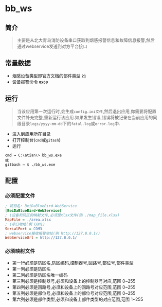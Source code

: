 # bb_ws

## 简介

> 主要是从北大青鸟消防设备串口获取到烟感报警信息和故障信息报警,然后通过webservice发送到对方平台接口

## 常量数据

- 烟感设备类型即官方文档的部件类型 **`21`**
- 设备报警命令 **`0x80`**

## 运行
> 当该应用第一次运行时,会生成`config.ini文件`,然后退出应用,你需要将配置文件补充完整,重新运行该应用.如果发生错误,错误将被记录在当前应用的同级目录`logs/yyyy-mm-dd`下的`fatal.log`或`error.log`中.

- 进入到应用所在目录
- 打开控制台(`cmd`或`gitash`)
- 运行

```
cmd → C:\atian\> bb_ws.exe
或
gitbash → $ ./bb_ws.exe
```

## 配置

### 必须配置文件

```ini
; 项目名: BeiDaBlueBird-WebService
[BeiDaBlueBird-WebService]
; (设备和防区的映射文件,必须是xlsx文件(例 ./map_file.xlsx)
MapFile = ./area.xlsx
; (串口地址(例 COM1)
SerialPort = COM3
; webservice接收报警地址(例 http://127.0.0.1/)
WebServiceUrl = http://127.0.0.1/
```

### 必须映射文件

- 第一行必须是防区名,防区编码,控制器号,回路号,部位号,部件类型
- 第一列必须是防区名
- 第二列必须是防区名唯一编码
- 第三列必须是控制器号,必须和设备上的控制器号对应,范围 0~255
- 第四列必须是回路号,必须和设备上的回路号对应范围,范围 0~255
- 第五列必须是部位号,必须和设备上的部位号对应范围,范围 0~255
- 第六列必须是部件类型,必须和设备上部件类型的对应范围,范围 1~255
